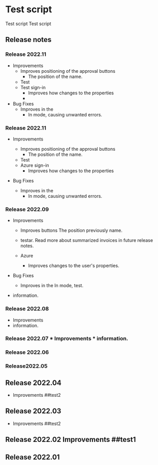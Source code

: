 # Test script
Test script
Test script


## Release notes
 ### Release 2022.11

* Improvements
  * Improves positioning of the approval buttons
      * The position of the name.
  * Test 
  * Test sign-in 
      * Improves how changes to the properties
      * 
* Bug Fixes
  * Improves in the 
      * In mode, causing unwanted errors.

 ### Release 2022.11

* Improvements
  * Improves positioning of the approval buttons
      * The position of the name.
  * Test 
  * Azure sign-in 
      * Improves how changes to the properties

* Bug Fixes
  * Improves in the 
      * In mode, causing unwanted errors.



 ### Release 2022.09

* Improvements
  * Improves buttons
The position previously name.
  *  testar. Read more about summarized invoices in future release notes.

  * Azure  
      * Improves  changes to the user's properties.  

* Bug Fixes
  * Improves in the 
In  mode, test.



* information.
### Release  2022.08 
* Improvements  
* information.
### Release  2022.07 * Improvements  * information.
### Release 2022.06
### Release2022.05
## Release 2022.04 
- Improvements  ##test2
## Release 2022.03 
- Improvements  ##test2
## Release 2022.02 Improvements  ##test1


## Release 2022.01
